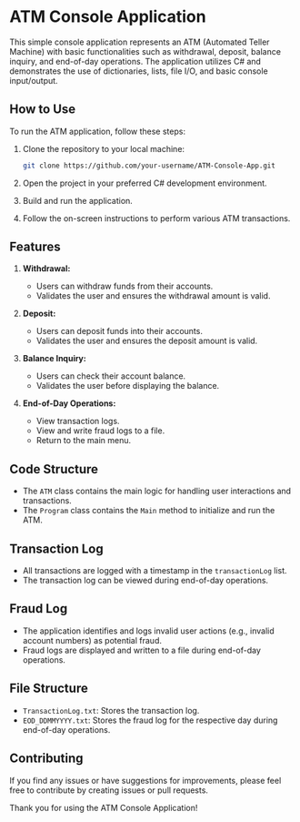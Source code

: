 # ATM Console Application

This simple console application represents an ATM (Automated Teller Machine) with basic functionalities such as withdrawal, deposit, balance inquiry, and end-of-day operations. The application utilizes C# and demonstrates the use of dictionaries, lists, file I/O, and basic console input/output.

## How to Use

To run the ATM application, follow these steps:

1. Clone the repository to your local machine:

   ```bash
   git clone https://github.com/your-username/ATM-Console-App.git
   ```

2. Open the project in your preferred C# development environment.

3. Build and run the application.

4. Follow the on-screen instructions to perform various ATM transactions.

## Features

1. **Withdrawal:**
   - Users can withdraw funds from their accounts.
   - Validates the user and ensures the withdrawal amount is valid.

2. **Deposit:**
   - Users can deposit funds into their accounts.
   - Validates the user and ensures the deposit amount is valid.

3. **Balance Inquiry:**
   - Users can check their account balance.
   - Validates the user before displaying the balance.

4. **End-of-Day Operations:**
   - View transaction logs.
   - View and write fraud logs to a file.
   - Return to the main menu.

## Code Structure

- The `ATM` class contains the main logic for handling user interactions and transactions.
- The `Program` class contains the `Main` method to initialize and run the ATM.

## Transaction Log

- All transactions are logged with a timestamp in the `transactionLog` list.
- The transaction log can be viewed during end-of-day operations.

## Fraud Log

- The application identifies and logs invalid user actions (e.g., invalid account numbers) as potential fraud.
- Fraud logs are displayed and written to a file during end-of-day operations.

## File Structure

- `TransactionLog.txt`: Stores the transaction log.
- `EOD_DDMMYYYY.txt`: Stores the fraud log for the respective day during end-of-day operations.

## Contributing

If you find any issues or have suggestions for improvements, please feel free to contribute by creating issues or pull requests.

Thank you for using the ATM Console Application!

